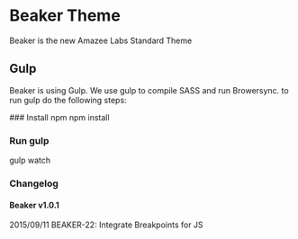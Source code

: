 # Beaker Theme
Beaker is the new Amazee Labs Standard Theme

## Gulp
Beaker is using Gulp. We use gulp to compile SASS and run Browersync.
to run gulp do the following steps:

### Install npm
npm install

### Run gulp
gulp watch

### Changelog

#### Beaker v1.0.1
2015/09/11 BEAKER-22: Integrate Breakpoints for JS
